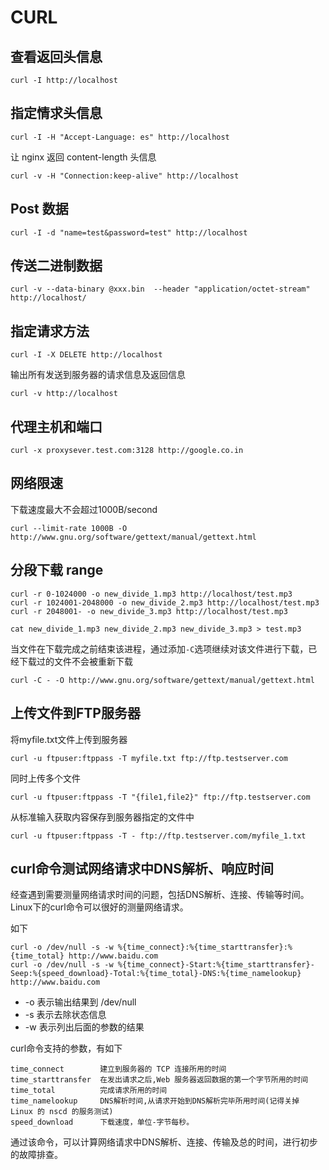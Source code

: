 # CURL


## 查看返回头信息

```shell
curl -I http://localhost
```

## 指定情求头信息

```shell
curl -I -H "Accept-Language: es" http://localhost
```

让 nginx 返回 content-length 头信息
```shell
curl -v -H "Connection:keep-alive" http://localhost
```

## Post 数据

```shell
curl -I -d "name=test&password=test" http://localhost
```

## 传送二进制数据

```shell
curl -v --data-binary @xxx.bin  --header "application/octet-stream" http://localhost/
```

## 指定请求方法

```shell
curl -I -X DELETE http://localhost
```

输出所有发送到服务器的请求信息及返回信息

```shell
curl -v http://localhost
```

## 代理主机和端口

```shell
curl -x proxysever.test.com:3128 http://google.co.in
```

## 网络限速

下载速度最大不会超过1000B/second
```shell
curl --limit-rate 1000B -O http://www.gnu.org/software/gettext/manual/gettext.html
```

## 分段下载 range

```shell
curl -r 0-1024000 -o new_divide_1.mp3 http://localhost/test.mp3
curl -r 1024001-2048000 -o new_divide_2.mp3 http://localhost/test.mp3
curl -r 2048001- -o new_divide_3.mp3 http://localhost/test.mp3

cat new_divide_1.mp3 new_divide_2.mp3 new_divide_3.mp3 > test.mp3

```

当文件在下载完成之前结束该进程，通过添加`-C`选项继续对该文件进行下载，已经下载过的文件不会被重新下载
```shell
curl -C - -O http://www.gnu.org/software/gettext/manual/gettext.html
```

## 上传文件到FTP服务器

将myfile.txt文件上传到服务器
```shell
curl -u ftpuser:ftppass -T myfile.txt ftp://ftp.testserver.com
```
同时上传多个文件
```shell
curl -u ftpuser:ftppass -T "{file1,file2}" ftp://ftp.testserver.com
```
从标准输入获取内容保存到服务器指定的文件中
```shell
curl -u ftpuser:ftppass -T - ftp://ftp.testserver.com/myfile_1.txt
```

## curl命令测试网络请求中DNS解析、响应时间

经查遇到需要测量网络请求时间的问题，包括DNS解析、连接、传输等时间。Linux下的curl命令可以很好的测量网络请求。

如下
```shell
curl -o /dev/null -s -w %{time_connect}:%{time_starttransfer}:%{time_total} http://www.baidu.com
curl -o /dev/null -s -w %{time_connect}-Start:%{time_starttransfer}-Seep:%{speed_download}-Total:%{time_total}-DNS:%{time_namelookup} http://www.baidu.com
```


- -o 表示输出结果到 /dev/null
- -s 表示去除状态信息
- -w 表示列出后面的参数的结果

curl命令支持的参数，有如下
```text
time_connect        建立到服务器的 TCP 连接所用的时间
time_starttransfer  在发出请求之后,Web 服务器返回数据的第一个字节所用的时间
time_total          完成请求所用的时间
time_namelookup     DNS解析时间,从请求开始到DNS解析完毕所用时间(记得关掉 Linux 的 nscd 的服务测试)
speed_download      下载速度，单位-字节每秒。
```

通过该命令，可以计算网络请求中DNS解析、连接、传输及总的时间，进行初步的故障排查。